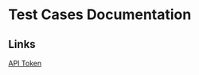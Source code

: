 # Test Cases Documentation
## Links
[API Token](https://docs.google.com/document/d/1nkQxamzo-F1Xa8JWRIUEWJwj7N3WFnFiLmxPpGHi60k/edit)